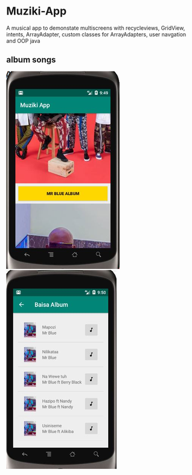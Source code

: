 # Muziki-App
A musical app to demonstate multiscreens with recycleviews, GridView, intents, ArrayAdapter, custom classes for ArrayAdapters, user navgation and OOP java

## album songs
![](images/front.JPG) ![](images/back.JPG)

